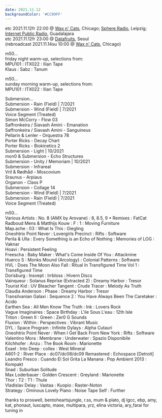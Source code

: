 ```yaml
---
date: 2021.11.12
backgroundColor: '#CC99FF'
---
```


etc 2021.11.12fr 22:00 @ [Wax n' Cats](http://www.twitch.tv/waxncats), Chicago; [](http://www.youtube.com/maindrainstudios/)[Sphere Radio](http://www.sphere-radio.net/), Leipzig; [Internet Public Radio](http://www.internetpublicradio.live/), Guadalajara  
etc 2021.11.12fr 23:00 @ [Datafruits](http://www.datafruits.fm/), Seoul  
(rebroadcast 2021.11.14su 10:00 @ [Wax n' Cats](http://www.twitch.tv/waxncats), Chicago)  

m50...  
friday night warm-up, selections from:  
MPU101 : ITX022 : Ilian Tape  
Klaus : Sabz : Tanum  

m50...  
sunday morning warm-up, selections from:  
MPU101 : ITX022 : Ilian Tape  

Submersion...  
Submersion - Rain (Field) | 7/2021  
Submersion - Wind (Field) | 7/2021  
Voice Segment (Treated)  
Simon McCorry - Flow 03  
Saffronkeira / Siavash Amini - Emanation  
Saffronkeira / Siavash Amini - Sanguineus  
Pellarin & Lenler - Orquestra 78  
Porter Ricks - Decay Chart  
Porter Ricks - Biokinetics 2  
Submersion - Light | 10/2021  
mon0 & Submersion - Echo Structures  
Submersion - Unity / Memoriam | 10/2021  
Submersion - Infrareal  
Vril & Rødhåd - Moscovium  
Sraunus - Arpiaus  
Organon - Class P  
Submersion - Collage 14  
Submersion - Wind (Field) | 7/2021  
Submersion - Rain (Field) | 7/2021  
Voice Segment (Treated)  

m50...  
Various Artists : No. 8 (AMX by Arovane) : 8, 8.5, 9 • Remixes : FatCat  
Radboud Mens & Matthijs Kouw : F : 1 : Moving Furniture  
Map.ache : 03 : What Is This : Giegling  
Oneohtrix Point Never : Lovergirls Precinct : Rifts : Software  
Perila & Ulla : Every Something is an Echo of Nothing : Memories of LOG : Vaknar  
Hoavi : Persistent Feeling  
Freescha : Baby Maker : What's Come Inside Of You : Attacknine  
Huerco S : Monks Mound (Arcology) : Colonial Patterns : Software  
HVL : Does The Moon Also Fall : Ritual In Transfigured Time Vol 1 : Transfigured Time  
Dorisburg : Insvept : Irrbloss : Hivern Discs  
Vainqueur : Solanus Reprise (Extracted 2) : Dreamy Harbor : Tresor  
Tourist Kid : UV Bleacher Tangent : Crude Tracer : Melody As Truth  
Claudia Anderson : Phase : Dreamy Harbor : Tresor  
Transilvanian Galaxi : Sequence 2 : You Have Always Been The Caretaker : Acido  
Earthen Sea : All Men Know The Truth : Ink : Lovers Rock  
Vague Imaginaires : Space Birthday : L'ile Sous L'eau : 12th Isle  
Triton : Green II : Green : Zer0 G Sounds  
Fluxion : Within : Perspectives : Vibrant Music  
DYL : Space Program : Infinite Dylays : Alpha Cutauri  
Oneohtrix Point Never : When I Get Back From New York : Rifts : Software  
Valentino Mora : Membrane : Underwater : Spazio Disponibile  
Kilchhofer : Anzu : The Book Room : Marionette  
Exael : Into Deep : collex : West Mineral  
A601-2 : River Place : dc07/dc08/dc09 Remastered : Echospace \[Detroit\]  
Leandro Fresco : Cuando El Sol Grita La Manana : Pop Ambient 2013 : Kompakt  
Snad : Suburban Solitude  
Max Loderbauer : Golden Crescent : Greyland : Marionette  
Thor : T2 : T1 : Thule  
Vladislav Delay : Vastaa : Kuopio : Raster-Noton  
Strategy : Ominous Lovely Piano : Noise Tape Self : Further  

thanks to proswell, bentoheartsjungle, r.ss, mum & plato, dj lgcc, ebp, amy, kat, phonaut, luxcapto, mase, multipara, yrz, elina victoria, ary\_farai for tuning in